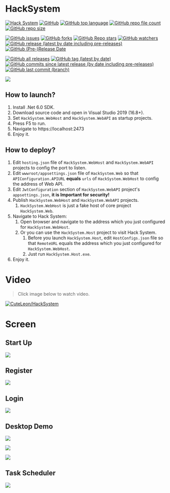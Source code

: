 # HackSystem

[![Hack System](https://github.com/CuteLeon/HackSystem/workflows/.Net%20Build/badge.svg)](https://github.com/CuteLeon/HackSystem/actions/workflows/dotnet-core.yml)
[![GitHub](https://img.shields.io/github/license/CuteLeon/HackSystem)](https://github.com/CuteLeon/HackSystem/blob/master/LICENSE)
[![GitHub top language](https://img.shields.io/github/languages/top/CuteLeon/HackSystem)](https://github.com/CuteLeon/HackSystem/search?l=c%23)
[![GitHub repo file count](https://img.shields.io/github/directory-file-count/CuteLeon/HackSystem)](https://github.com/CuteLeon/HackSystem)
[![GitHub repo size](https://img.shields.io/github/repo-size/CuteLeon/HackSystem)](https://github.com/CuteLeon/HackSystem/archive/refs/heads/master.zip)

[![GitHub issues](https://img.shields.io/github/issues/CuteLeon/HackSystem)](https://github.com/CuteLeon/HackSystem/issues?q=is%3Aopen+is%3Aissue)
[![GitHub forks](https://img.shields.io/github/forks/CuteLeon/HackSystem)](https://github.com/CuteLeon/HackSystem/network/members)
[![GitHub Repo stars](https://img.shields.io/github/stars/CuteLeon/HackSystem)](https://github.com/CuteLeon/HackSystem/stargazers)
[![GitHub watchers](https://img.shields.io/github/watchers/CuteLeon/HackSystem)](https://github.com/CuteLeon/HackSystem/watchers)
[![GitHub release (latest by date including pre-releases)](https://img.shields.io/github/v/release/CuteLeon/HackSystem?include_prereleases)](https://github.com/CuteLeon/HackSystem/releases)
[![GitHub (Pre-)Release Date](https://img.shields.io/github/release-date-pre/CuteLeon/HackSystem)](https://github.com/CuteLeon/HackSystem/releases)

[![GitHub all releases](https://img.shields.io/github/downloads/CuteLeon/HackSystem/total)](https://github.com/CuteLeon/HackSystem/archive/refs/heads/master.zip)
[![GitHub tag (latest by date)](https://img.shields.io/github/v/tag/CuteLeon/HackSystem)](https://github.com/CuteLeon/HackSystem/tags)
[![GitHub commits since latest release (by date including pre-releases)](https://img.shields.io/github/commits-since/CuteLeon/HackSystem/latest/master?include_prereleases)](https://github.com/CuteLeon/HackSystem/releases)
[![GitHub last commit (branch)](https://img.shields.io/github/last-commit/CuteLeon/HackSystem/master)](https://github.com/CuteLeon/HackSystem/commits/master)


![](https://raw.github.com/CuteLeon/HackSystem/master/HackSystem.Web/wwwroot/LogoImage.png)

## How to launch?

1. Install .Net 6.0 SDK.
2. Download source code and open in Visual Studio 2019 (16.8+).
3. Set `HackSystem.WebHost` and `HackSystem.WebAPI` as startup projects.
4. Press F5 to run.
5. Navigate to https://localhost:2473
6. Enjoy it.

## How to deploy?

1. Edit `hosting.json` file of `HackSystem.WebHost` and `HackSystem.WebAPI` projects to config the port to listen.
2. Edit `wwwroot/appsettings.json` file of `HackSystem.Web` so that `APIConfiguration.APIURL` **equals** `urls` of `HackSystem.WebHost` to config the address of Web API.
3. Edit `JwtConfiguration` section of  `HackSystem.WebAPI` project's `appsettings.json`, **it is Important for security!**
4. Publish `HackSystem.WebHost` and `HackSystem.WebAPI` projects.
   1. `HackSystem.WebHost` is just a fake host of core project `HackSystem.Web`.
5. Navigate to Hack System:
   1. Open browser and navigate to the address which you just configured for `HackSystem.WebHost`.
   2. Or you can use the `HackSystem.Host` project to visit Hack System.
      1. Before you launch `HackSystem.Host`, edit `HostConfigs.json` file so that `RemoteURL` equals the address which you just configured for `HackSystem.WebHost`.
      2. Just run `HackSystem.Host.exe`.
6. Enjoy it.


# Video

> Click image below to watch video.

[![CuteLeon/HackSystem](https://raw.github.com/CuteLeon/HackSystem/master/ReadMe/VideoSplash.jpg)](https://www.bilibili.com/video/BV1di4y177TH/ "CuteLeon/HackSystem")

# Screen

## Start Up

![](https://raw.github.com/CuteLeon/HackSystem/master/ReadMe/StartUp.jpg)



## Register

![](https://raw.github.com/CuteLeon/HackSystem/master/ReadMe/Register.jpg)



## Login

![](https://raw.github.com/CuteLeon/HackSystem/master/ReadMe/Login.jpg)



## Desktop Demo

![](https://raw.github.com/CuteLeon/HackSystem/master/ReadMe/DesktopDemo_0.jpg)

![](https://raw.github.com/CuteLeon/HackSystem/master/ReadMe/DesktopDemo_2.jpg)

![](https://raw.github.com/CuteLeon/HackSystem/master/ReadMe/DesktopDemo_1.jpg)



## Task Scheduler

![](https://raw.github.com/CuteLeon/HackSystem/master/ReadMe/TaskScheduler.jpg)
